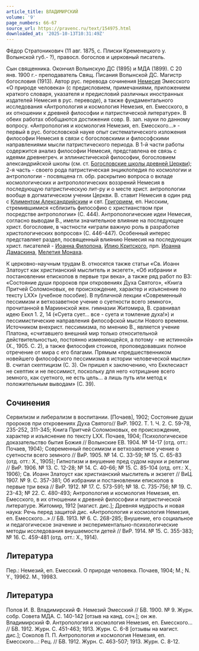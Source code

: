 ```yaml
---
article_title: ВЛАДИМИРСКИЙ
volume: '9'
page_numbers: 66-67
source_url: https://pravenc.ru/text/154975.html
downloaded_at: '2025-10-13T10:31:49Z'
---
```


Фёдор Стратоникович (11 авг. 1875, с. Плиски Кременецкого у. Волынской губ.- ?), правосл. богослов и церковный писатель.

Сын священника. Окончил Волынскую ДС (1895) и МДА (1899). С 20 янв. 1900 г.- преподаватель Свящ. Писания Волынской ДС. Магистр богословия (1913). Автор рус. перевода сочинения [Немесия](https://pravenc.ru/text/Немесия.html) Эмесского «О природе человека» (с предисловием, примечаниями, приложением краткого словаря, указателя и предисловий различных иностранных издателей Немесия в рус. переводе), а также фундаментального исследования «Антропология и космология Немезия, еп. Емесского, в их отношении к древней философии и патристической литературе». В обеих работах обобщаются достижения совр. В. зап. науки по данному вопросу. «Антропология и космология Немезия, еп. Емесского...» - первый в рус. богословской науке опыт систематического изложения философии Немесия в связи с богословскими и философскими направлениями мысли патристического периода. В 1-й части работы содержится анализ философии Немесия, представлена ее связь с идеями древнегреч. и эллинистической философии, богословием александрийской школы (см. ст. [Богословские школы древней Церкви](<https://pravenc.ru/text/Богословские школы древней Церкви.html>)); 2-я часть - своего рода патристическая энциклопедия по космологии и антропологии - посвящена гл. обр. раскрытию вопроса о вкладе космологических и антропологических воззрений Немесия в последующую патристическую лит-ру и о месте христ. антропологии вообще в догматическом учении Церкви. В. ставит Немесия в один ряд с [Климентом Александрийским](<https://pravenc.ru/text/Климентом Александрийским.html>) и свт. [Григорием](https://pravenc.ru/text/Григорий.html), еп. Нисским, стремившимися «сблизить философию с христианством при посредстве антропологии» (С. 444). Антропологические идеи Немесия, согласно выводам В., имели значительное влияние на последующее христ. богословие, в частности «играли важную роль в разработке христологических вопросов» (С. 446-447). Особенный интерес представляет раздел, посвященный влиянию Немесия на последующих христ. писателей - [Иоанна Филопона](<https://pravenc.ru/text/Иоанна Филопона.html>), [Илию Критского](<https://pravenc.ru/text/Илию Критского.html>), прп. [Иоанна Дамаскина](<https://pravenc.ru/text/ИОАНН ДАМАСКИН.html>), [Мелетия Монаха](<https://pravenc.ru/text/Мелетия Монаха.html>).

К церковно-научным трудам В. относятся также статьи «Св. Иоанн Златоуст как христианский мыслитель и экзегет», «Об избрании и постановлении епископов в первые три века», а также ряд работ по ВЗ: «Состояние души пророков при откровениях Духа Святого», «Книга Притчей Соломоновых, ее происхождение, характер и изъяснение по тексту LXX» (учебное пособие). В публичной лекции «Современный пессимизм и ветхозаветное учение о суетности всего земного», прочитанной в Мариинской жен. гимназии Житомира, В. сравнивал идею Еккл 1. 2, 14 («Суета сует... все - суета и томление духа!») и пессимистические направления философской мысли Нового времени. Источником внехрист. пессимизма, по мнению В., является учение Платона, «считавшего внешний мир только относительной действительностью, постоянно изменяющейся, а потому - не истинной» (Х., 1905. С. 2), а также философия стоиков, проповедовавших полное отречение от мира с его благами. Прямым «предшественником новейшего философского пессимизма в истории человеческой мысли» В. считал скептицизм (С. 3). Он пришел к заключению, что Екклесиаст не скептик и не пессимист, поскольку для него «отрицание всего земного, как суетного, не есть цель... а лишь путь или метод к положительным выводам» (С. 39).

## Сочинения

Сервилизм и либерализм в воспитании. [Почаев], 1902; Состояние души пророков при откровениях Духа Святого// ВиР. 1902. Т. 1. Ч. 2. С. 59-78, 235-252, 311-345; Книга Притчей Соломоновых, ее происхождение, характер и изъяснение по тексту LXX. Почаев, 1904; Психологическое доказательство бытия Божия // Волынские ЕВ. 1904. № 14-17 (отд. отт.: Почаев, 1904); Современный пессимизм и ветхозаветное учение о суетности всего земного // ВиР. 1905. № 14. С. 33-59; № 15. С. 65-83 (отд. отт.: Х., 1905); Гипнотизм и внушение пред судом науки и религии // ВиР. 1906. № 13. С. 12-28; № 14. С. 40-66; № 15. С. 85-104 (отд. отт.: Х., 1906); Св. Иоанн Златоуст как христианский мыслитель и экзегет // ВиЦ. 1907. № 9. С. 357-381; Об избрании и постановлении епископов в первые три века // ВиР. 1912. № 17. С. 573-591; № 18. С. 735-756; № 19. С. 23-43; № 22. С. 480-493; Антропология и космология Немезия, еп. Емесского, в их отношении к древней философии и патристической литературе. Житомир, 1912 [магист. дис.]; Древняя мудрость и новая наука: Речь перед защитой дис. «Антропология и космология Немезия, еп. Емесского...» // БВ. 1913. № 6. С. 268-285; Внушение, его социальное и педагогическое значение и экспериментально-психологические методы исследования внушаемости детей // ВиР. 1914. № 15. С. 355-383; № 16. С. 459-481 (отд. отт.: Х., 1914).

## Литература

Пер.: Немезий, еп. Емесский. О природе человека. Почаев, 1904; М.; N. Y., 19962. М., 19983.

## Литература

Попов И. В. Владимирский Ф. Немезий Эмесский // БВ. 1900. № 9. Журн. собр. Совета МДА. С. 140-142 [отзыв на канд. соч.]; он же. Владимирский Ф. Антропология и космология Немезия, еп. Емесского... // БВ. 1912. Журн. C. 451-463; 1913. Журн. C. 6-8 [отзывы на магист. дис.]; Соколов П. П. Антропология и космология Немезия, еп. Емесского...: Рец. // БВ. 1912. Журн. С. 463-507; 1913. Журн. С. 8-12.
